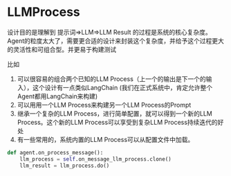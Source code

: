 # LLMProcess

设计目的是理解到 提示词=>LLM=>LLM Result 的过程是系统的核心复杂度。Agent的粒度太大了，需要更合适的设计来封装这个复杂度，并给予这个过程更大的灵活性和可组合型。并更易于构建测试

比如
1. 可以很容易的组合两个已知的LLM Process（上一个的输出是下一个的输入），这个设计有一点类似LangChain (我们在正式系统中，肯定允许整个Agent都用LangChain来构建)
2. 可以用用一个LLM Process来构建另一个LLM Process的Prompt
3. 继承一个复杂的LLM Process，进行简单配置，就可以得到一个新的LLM Process。这个新的LLM Process可以享受到复杂LLM Process持续迭代的好处
4. 有一些常用的，系统内置的LLM Process可以从配置文件中加载。

```python
def agent.on_process_message():
    llm_process = self.on_message_llm_process.clone()
    llm_result = llm_process.do()
    


```